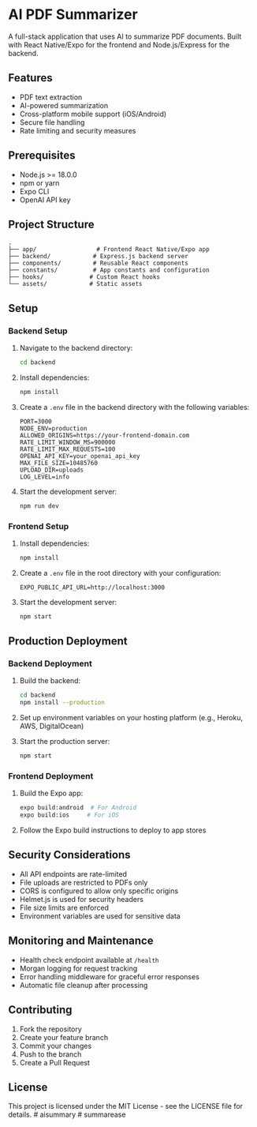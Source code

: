 # AI PDF Summarizer

A full-stack application that uses AI to summarize PDF documents. Built with React Native/Expo for the frontend and Node.js/Express for the backend.

## Features

- PDF text extraction
- AI-powered summarization
- Cross-platform mobile support (iOS/Android)
- Secure file handling
- Rate limiting and security measures

## Prerequisites

- Node.js >= 18.0.0
- npm or yarn
- Expo CLI
- OpenAI API key

## Project Structure

```
.
├── app/                 # Frontend React Native/Expo app
├── backend/            # Express.js backend server
├── components/         # Reusable React components
├── constants/          # App constants and configuration
├── hooks/             # Custom React hooks
└── assets/            # Static assets
```

## Setup

### Backend Setup

1. Navigate to the backend directory:
   ```bash
   cd backend
   ```

2. Install dependencies:
   ```bash
   npm install
   ```

3. Create a `.env` file in the backend directory with the following variables:
   ```
   PORT=3000
   NODE_ENV=production
   ALLOWED_ORIGINS=https://your-frontend-domain.com
   RATE_LIMIT_WINDOW_MS=900000
   RATE_LIMIT_MAX_REQUESTS=100
   OPENAI_API_KEY=your_openai_api_key
   MAX_FILE_SIZE=10485760
   UPLOAD_DIR=uploads
   LOG_LEVEL=info
   ```

4. Start the development server:
   ```bash
   npm run dev
   ```

### Frontend Setup

1. Install dependencies:
   ```bash
   npm install
   ```

2. Create a `.env` file in the root directory with your configuration:
   ```
   EXPO_PUBLIC_API_URL=http://localhost:3000
   ```

3. Start the development server:
   ```bash
   npm start
   ```

## Production Deployment

### Backend Deployment

1. Build the backend:
   ```bash
   cd backend
   npm install --production
   ```

2. Set up environment variables on your hosting platform (e.g., Heroku, AWS, DigitalOcean)

3. Start the production server:
   ```bash
   npm start
   ```

### Frontend Deployment

1. Build the Expo app:
   ```bash
   expo build:android  # For Android
   expo build:ios     # For iOS
   ```

2. Follow the Expo build instructions to deploy to app stores

## Security Considerations

- All API endpoints are rate-limited
- File uploads are restricted to PDFs only
- CORS is configured to allow only specific origins
- Helmet.js is used for security headers
- File size limits are enforced
- Environment variables are used for sensitive data

## Monitoring and Maintenance

- Health check endpoint available at `/health`
- Morgan logging for request tracking
- Error handling middleware for graceful error responses
- Automatic file cleanup after processing

## Contributing

1. Fork the repository
2. Create your feature branch
3. Commit your changes
4. Push to the branch
5. Create a Pull Request

## License

This project is licensed under the MIT License - see the LICENSE file for details.
#   a i s u m m a r y  
 #   s u m m a r e a s e  
 